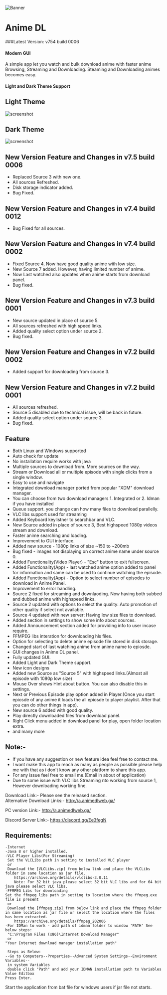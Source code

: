 ![Banner](images/icon.png)<br>
# Anime DL

###Latest Version: v754 build 0006
#### Modern GUI

A simple app let you watch and bulk download anime with faster anime Browsing, Streaming and Downloading.
Steaming and Downloading animes becomes easy.

#### Light and Dark Theme Support

## Light Theme
![screenshot](images/screenshot_light.png "screenshot")

## Dark Theme
![screenshot](images/screenshot_dark.png "screenshot")

## New Version Feature and Changes in v7.5 build 0006
* Replaced Source 3 with new one.
* All sources Refreshed.
* Disk storage indicator added.
* Bug Fixed.

## New Version Feature and Changes in v7.4 build 0012
* Bug Fixed for all sources.

## New Version Feature and Changes in v7.4 build 0002
* Fixed Source 4, Now have good quality anime with low size.
* New Source 7 added. However, having limited number of anime.
* Now Last watched also updates when anime starts from download panel.
* Bug fixed.

## New Version Feature and Changes in v7.3 build 0001
* New source updated in place of source 5.
* All sources refreshed with high speed links.
* Added quality select option under source 2.
* Bug fixed.

## New Version Feature and Changes in v7.2 build 0002
* Added support for downloading from source 3.

## New Version Feature and Changes in v7.2 build 0001
* All sources refreshed.
* Source 5 disabled due to technical issue, will be back in future.
* Added quality select option under source 3.
* Bug fixed.

## Feature
* Both Linux and Windows supported
* Auto check for update
* No installation require works with java
* Multiple sources to download from. More sources on the way.
* Stream or Download all or multiple episode with single clicks from a single window.
* Easy to use and navigate
* Integrated download manager ported from popular "XDM" download manager.
* You can choose from two download managers 1. Integrated or 2. Idman if you have installed
* Queue support. you change can how many files to download parallelly.
* VLC libs support used for streaming
* Added Keyboard keylistner to searchbar and VLC.
* New Source added in place of source 3, Best highspeed 1080p videos stream and download.
* Faster anime searching and loading.
* Improvement to GUI interface.
* Added new source - 1080p links of size ~150 to ~200mb
* Bug fixed - images not displaying on correct anime name under source 0.
* Added Functionality(Video Player) - "Esc" button to exit fullscreen.
* Added Functionality(App) - last watched anime option added to panel for information and same can be used to continue watching the episode.
* Added Functionality(App) - Option to select number of episodes to download in Anime Panel.
* Improvement to error handling.
* Source 2 fixed for streaming and downlaoding. Now having both subbed and dubbed anime with highspeed links.
* Source 2 updated with options to select the quality: Auto promotion of other quality if select not available.
* Source 4 updated with new server: Having low size files to download.
* Added section in settings to show some info about sources.
* Added Announcement section added for providing info to user incase require.
* FFMPEG libs interation for downloading hls files.
* Option for selecting to delete anime episode file stored in disk storage.
* Changed start of last watching anime from anime name to epiosde.
* GUI changes in Anime DL panel.
* Fully updated GUI.
* Added Light and Dark Theme support.
* New icon designs
* Added new Source as "Source 5" with highspeed links.(Almost all episode with 1080p low size)
* Mouse Over shows Hint about button. You can also disable this in settings.
* Next or Previous Episode play option added in Player.(Once you start epiosde of any anime it loads the all epiosde to player playlist. After that you can do other things in app).
* New source 6 added with good quality.
* Play directly downloaded files from download panel.
* Right Click menu added in download panel for play, open folder location extra.
* and many more

## Note:-
* If you have any suggestion or new feature idea feel free to contact me.
* I want make this app to reach as many as people as possible please help me with that as i don't know any other platform to share this app.
* For any issue feel free to email me.(Email in about of application)
* Due to some issue with VLC libs Streaming nto working from source 1, However downloading working fine.

Download Link:- Please see the released section.<br>
Alternative Download Links:- http://a.animedlweb.ga/

PC version Link:- http://a.animedlweb.ga/

Discord Server Link:- https://discord.gg/Ee3fegN

## Requirements:
    -Internet
    -Java 8 or higher installed.
    -VLC Player Libs(For Streaming)
	 Set the VLCLibs path in setting to installed VLC player
	 or
	 Download the [VLCLibs.zip] from below link and place the VLCLibs folder in same location as jar file.
		https://archive.org/details/vlclibs-3.0.11
		Note: For 32 bit java please select 32 bit VLC libs and for 64 bit java please select VLC libs.
	-FFMPEG Libs for downloading
	Set the ffmpeg libs path in setting to location where the ffmpeg.exe file is present
	 or
	 Download the [ffmpeg.zip] from below link and place the ffmpeg folder in same location as jar file or select the location where the files has been extracted.
		https://archive.org/details/ffmpeg_202006
    -For IDMan to work - add path of idman folder to window 'PATH' See below steps:
 	 "C:\Program Files (x86)\Internet Download Manager"
  	 or
  	"Your Internet download manager installation path"
	
 	 Steps as Below:
  	--Go to Computers--Properties--Advanced System Settings--Environment Variables--
 	 in system Variables
 	 double click "Path" and add your IDMAN installation path to Variables Value Editbox
  	Press Enter.
	
Start the application from bat file for windows users if jar file not starts.
